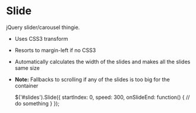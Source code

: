 # Slide

jQuery slider/carousel thingie.

- Uses CSS3 transform
- Resorts to margin-left if no CSS3
- Automatically calculates the width of the slides and makes all the slides same size
- **Note:** Fallbacks to scrolling if any of the slides is too big for the container

    $('#slides').Slide({
        startIndex: 0,
        speed: 300,
        onSlideEnd: function() {
            // do something
        }
    });
